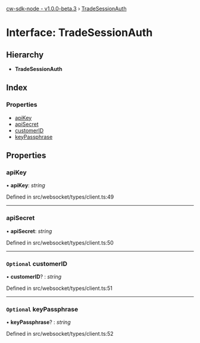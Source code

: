 [cw-sdk-node - v1.0.0-beta.3](../README.md) › [TradeSessionAuth](tradesessionauth.md)

# Interface: TradeSessionAuth

## Hierarchy

* **TradeSessionAuth**

## Index

### Properties

* [apiKey](tradesessionauth.md#apikey)
* [apiSecret](tradesessionauth.md#apisecret)
* [customerID](tradesessionauth.md#optional-customerid)
* [keyPassphrase](tradesessionauth.md#optional-keypassphrase)

## Properties

###  apiKey

• **apiKey**: *string*

Defined in src/websocket/types/client.ts:49

___

###  apiSecret

• **apiSecret**: *string*

Defined in src/websocket/types/client.ts:50

___

### `Optional` customerID

• **customerID**? : *string*

Defined in src/websocket/types/client.ts:51

___

### `Optional` keyPassphrase

• **keyPassphrase**? : *string*

Defined in src/websocket/types/client.ts:52
